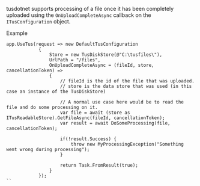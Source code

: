tusdotnet supports processing of a file once it has been completely uploaded using the `OnUploadCompleteAsync` callback on the `ITusConfiguration` object. 

Example

```
app.UseTus(request => new DefaultTusConfiguration
			{
				Store = new TusDiskStore(@"C:\tusfiles\"),
				UrlPath = "/files",
				OnUploadCompleteAsync = (fileId, store, cancellationToken) =>
				{
					// fileId is the id of the file that was uploaded.
					// store is the data store that was used (in this case an instance of the TusDiskStore)

					// A normal use case here would be to read the file and do some processing on it.
					var file = await (store as ITusReadableStore).GetFileAsync(fileId, cancellationToken);
					var result = await DoSomeProcessing(file, cancellationToken);

					if(!result.Success) {
						throw new MyProcessingException("Something went wrong during processing");
					}
					
					return Task.FromResult(true);
				}
			});
``